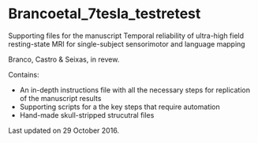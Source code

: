 # Brancoetal_7tesla_testretest
Supporting files for the manuscript
Temporal reliability of ultra-high field resting-state MRI for single-subject sensorimotor and language mapping

Branco, Castro & Seixas, in revew. 

Contains:
- An in-depth instructions file with all the necessary steps for replication of the manuscript results
- Supporting scripts for a the key steps that require automation
- Hand-made skull-stripped strucutral files

Last updated on 29 October 2016. 

